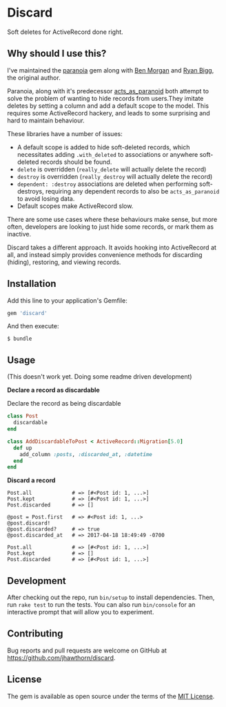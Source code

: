 # Discard

Soft deletes for ActiveRecord done right.

## Why should I use this?

I've maintained the [paranoia](https://github.com/rubysherpas/paranoia) gem
along with [Ben Morgan](https://github.com/BenMorganIO) and [Ryan
Bigg](http://github.com/radar), the original author.

Paranoia, along with it's predecessor
[acts_as_paranoid](https://github.com/ActsAsParanoid/acts_as_paranoid) both
attempt to solve the problem of wanting to hide records from users.They imitate
deletes by setting a column and add a default scope to the model. This requires
some ActiveRecord hackery, and leads to some surprising and hard to maintain
behaviour.

These libraries have a number of issues:

* A default scope is added to hide soft-deleted records, which necessitates
  adding `.with_deleted` to associations or anywhere soft-deleted records
  should be found.
* `delete` is overridden (`really_delete` will actually delete the record)
* `destroy` is overridden (`really_destroy` will actually delete the record)
* `dependent: :destroy` associations are deleted when performing soft-destroys,
  requiring any dependent records to also be `acts_as_paranoid` to avoid losing data.
* Default scopes make ActiveRecord slow.

There are some use cases where these behaviours make sense, but more often,
developers are looking to just hide some records, or mark them as inactive.

Discard takes a different approach. It avoids hooking into ActiveRecord at all,
and instead simply provides convenience methods for discarding (hiding),
restoring, and viewing records.

## Installation

Add this line to your application's Gemfile:

```ruby
gem 'discard'
```

And then execute:

    $ bundle

## Usage

(This doesn't work yet. Doing some readme driven development)

**Declare a record as discardable**

Declare the record as being discardable

``` ruby
class Post
  discardable
end
```


``` ruby
class AddDiscardableToPost < ActiveRecord::Migration[5.0]
  def up
    add_column :posts, :discarded_at, :datetime
  end
end
```


**Discard a record**
```
Post.all             # => [#<Post id: 1, ...>]
Post.kept            # => [#<Post id: 1, ...>]
Post.discarded       # => []

@post = Post.first   # => #<Post id: 1, ...>
@post.discard!
@post.discarded?     # => true
@post.discarded_at   # => 2017-04-18 18:49:49 -0700

Post.all             # => [#<Post id: 1, ...>]
Post.kept            # => []
Post.discarded       # => [#<Post id: 1, ...>]
```

## Development

After checking out the repo, run `bin/setup` to install dependencies. Then, run `rake test` to run the tests. You can also run `bin/console` for an interactive prompt that will allow you to experiment.

## Contributing

Bug reports and pull requests are welcome on GitHub at https://github.com/jhawthorn/discard.


## License

The gem is available as open source under the terms of the [MIT License](http://opensource.org/licenses/MIT).

